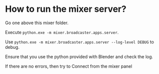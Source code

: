 # How to run the mixer server?

Go one above this mixer folder.

Execute `python.exe -m mixer.broadcaster.apps.server`.

Use `python.exe -m mixer.broadcaster.apps.server --log-level DEBUG` to debug.

Ensure that you use the python provided with Blender and check the log.

If there are no errors, then try to Connect from the mixer panel
